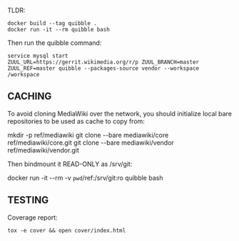 TLDR:

	docker build --tag quibble .
	docker run -it --rm quibble bash

Then run the quibble command:

	service mysql start
	ZUUL_URL=https://gerrit.wikimedia.org/r/p ZUUL_BRANCH=master ZUUL_REF=master quibble --packages-source vendor --workspace /workspace

CACHING
-------

To avoid cloning MediaWiki over the network, you should initialize local bare
repositories to be used as cache to copy from:

  mkdir -p ref/mediawiki
  git clone --bare mediawiki/core ref/mediawiki/core.git
  git clone --bare mediawiki/vendor ref/mediawiki/vendor.git

Then bindmount it READ-ONLY as /srv/git:

  docker run -it --rm -v `pwd`/ref:/srv/git:ro quibble bash

TESTING
-------

Coverage report:

    tox -e cover && open cover/index.html
